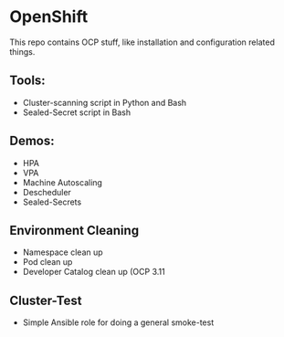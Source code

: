 # OpenShift
This repo contains OCP stuff, like installation and configuration related things.

## Tools:
- Cluster-scanning script in Python and Bash
- Sealed-Secret script in Bash

## Demos:
- HPA
- VPA
- Machine Autoscaling
- Descheduler
- Sealed-Secrets

## Environment Cleaning
- Namespace clean up
- Pod clean up
- Developer Catalog clean up (OCP 3.11

## Cluster-Test
- Simple Ansible role for doing a general smoke-test



